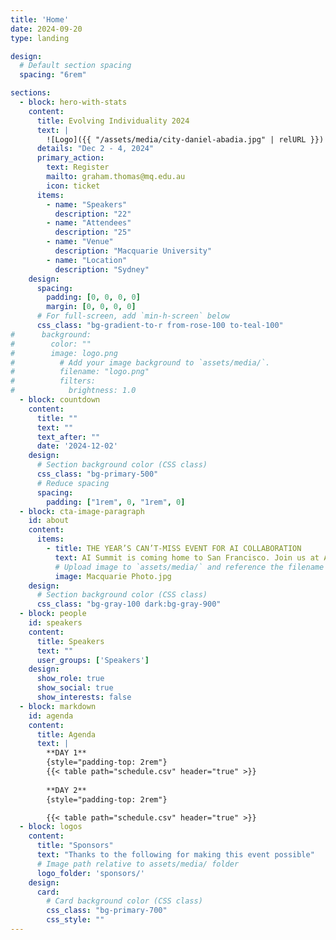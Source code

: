 ```yaml
---
title: 'Home'
date: 2024-09-20
type: landing

design:
  # Default section spacing
  spacing: "6rem"

sections:
  - block: hero-with-stats
    content:
      title: Evolving Individuality 2024
      text: |
        ![Logo]({{ "/assets/media/city-daniel-abadia.jpg" | relURL }})
      details: "Dec 2 - 4, 2024"
      primary_action:
        text: Register
        mailto: graham.thomas@mq.edu.au
        icon: ticket
      items:
        - name: "Speakers"
          description: "22"
        - name: "Attendees"
          description: "25"
        - name: "Venue"
          description: "Macquarie University"
        - name: "Location"
          description: "Sydney"
    design:
      spacing:
        padding: [0, 0, 0, 0]
        margin: [0, 0, 0, 0]
      # For full-screen, add `min-h-screen` below
      css_class: "bg-gradient-to-r from-rose-100 to-teal-100"
#      background:
#        color: ""
#        image: logo.png
#          # Add your image background to `assets/media/`.
#          filename: "logo.png"
#          filters:
#            brightness: 1.0
  - block: countdown
    content:
      title: ""
      text: ""
      text_after: ""
      date: '2024-12-02'
    design:
      # Section background color (CSS class)
      css_class: "bg-primary-500"
      # Reduce spacing
      spacing:
        padding: ["1rem", 0, "1rem", 0]
  - block: cta-image-paragraph
    id: about
    content:
      items:
        - title: THE YEAR’S CAN’T-MISS EVENT FOR AI COLLABORATION
          text: AI Summit is coming home to San Francisco. Join us at AI Summit 2024 to explore all the cutting-edge innovation the data cloud has to offer.
          # Upload image to `assets/media/` and reference the filename here
          image: Macquarie Photo.jpg
    design:
      # Section background color (CSS class)
      css_class: "bg-gray-100 dark:bg-gray-900"
  - block: people
    id: speakers
    content:
      title: Speakers
      text: ""
      user_groups: ['Speakers']
    design:
      show_role: true
      show_social: true
      show_interests: false
  - block: markdown
    id: agenda
    content:
      title: Agenda
      text: |
        **DAY 1**
        {style="padding-top: 2rem"}
        {{< table path="schedule.csv" header="true" >}}
        
        **DAY 2**
        {style="padding-top: 2rem"}

        {{< table path="schedule.csv" header="true" >}}
  - block: logos
    content:
      title: "Sponsors"
      text: "Thanks to the following for making this event possible"
      # Image path relative to assets/media/ folder
      logo_folder: 'sponsors/'
    design:
      card:
        # Card background color (CSS class)
        css_class: "bg-primary-700"
        css_style: ""
---
```

